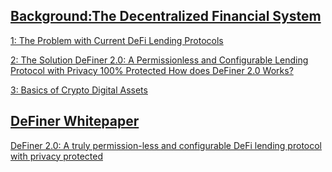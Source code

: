 ## [Background:The Decentralized Financial System](https://github.com/DeFinerOrg/Whitepaper/wiki/Background:-The-Decentralized-Financial-System) 
[1: The Problem with Current DeFi Lending Protocols](https://github.com/DeFinerOrg/DeFiner-2.0-whitepaper/wiki/DeFiner-2.0-Whitepaper#the-problem-with-current-defi-lending-protocols)

[2: The Solution DeFiner 2.0: A Permissionless and Configurable Lending Protocol with Privacy 100% Protected
How does DeFiner 2.0 Works?](https://github.com/DeFinerOrg/DeFiner-2.0-whitepaper/wiki/DeFiner-2.0-Whitepaper#the-solution-definer-20-a-permissionless-and-configurable-lending-protocol-with-privacy-100-protected)

[3: Basics of Crypto Digital Assets](https://github.com/DeFinerOrg/whitepaper/wiki/Background:-The-Decentralized-Financial-System#Basics-of-Crypto-Digital-Assets)
## [DeFiner Whitepaper](https://github.com/DeFinerOrg/DeFiner-2.0-whitepaper/wiki/DeFiner-2.0-Whitepaper)
[DeFiner 2.0: A truly permission-less and configurable DeFi lending protocol with privacy protected](https://github.com/DeFinerOrg/DeFiner-2.0-Whitepaper/wiki/DeFiner-2.0-Whitepaper)

